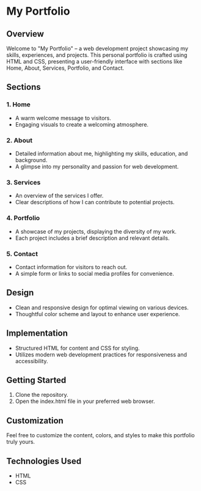 # My Portfolio

## Overview

Welcome to "My Portfolio" – a web development project showcasing my skills, experiences, and projects. This personal portfolio is crafted using HTML and CSS, presenting a user-friendly interface with sections like Home, About, Services, Portfolio, and Contact.

## Sections

### 1. Home

- A warm welcome message to visitors.
- Engaging visuals to create a welcoming atmosphere.

### 2. About

- Detailed information about me, highlighting my skills, education, and background.
- A glimpse into my personality and passion for web development.

### 3. Services

- An overview of the services I offer.
- Clear descriptions of how I can contribute to potential projects.

### 4. Portfolio

- A showcase of my projects, displaying the diversity of my work.
- Each project includes a brief description and relevant details.

### 5. Contact

- Contact information for visitors to reach out.
- A simple form or links to social media profiles for convenience.

## Design

- Clean and responsive design for optimal viewing on various devices.
- Thoughtful color scheme and layout to enhance user experience.

## Implementation

- Structured HTML for content and CSS for styling.
- Utilizes modern web development practices for responsiveness and accessibility.

## Getting Started

1. Clone the repository.
2. Open the index.html file in your preferred web browser.

## Customization

Feel free to customize the content, colors, and styles to make this portfolio truly yours.

## Technologies Used

- HTML
- CSS

